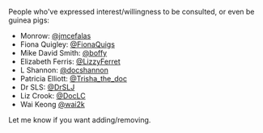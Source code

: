 People who've expressed interest/willingness to be consulted, or even be guinea pigs:

- Monrow: [@jmcefalas](http://twitter.com/jmcefalas)
- Fiona Quigley: [@FionaQuigs](http://twitter.com/fionaquigs)
- Mike David Smith: [@boffy](http://twitter.com/boffy)
- Elizabeth Ferris: [@LizzyFerret](http://twitter.com/lizzyferret)
- L Shannon: [@docshannon](http://twitter.com/docshannon)
- Patricia Elliott: [@Trisha_the_doc](http://twitter.com/trisha_the_doc)
- Dr SLS: [@DrSLJ](http://twitter.com/drslj)
- Liz Crook: [@DocLC](http://twitter.com/doclc)
- Wai Keong [@wai2k](http://twitter.com/wai2k)

Let me know if you want adding/removing.
